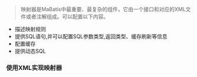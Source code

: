 >映射器是MaBatis中最重要、最复杂的组件，它由一个接口和对应的XML文件或者注解组成。可以配置以下内容。
- 描述映射规则
- 提供SQL语句,并可以配置SQL参数类型,返回类型、缓存刷新等信息
- 配置缓存
- 提供动态SQL

### 使用XML实现映射器
